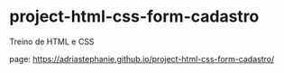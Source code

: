 # project-html-css-form-cadastro
Treino de HTML e CSS


page: https://adriastephanie.github.io/project-html-css-form-cadastro/
